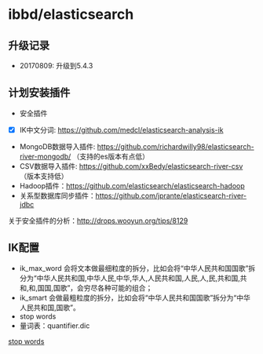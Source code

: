 # ibbd/elasticsearch

## 升级记录

- 20170809: 升级到5.4.3

## 计划安装插件

- 安全插件
- [x] IK中文分词: https://github.com/medcl/elasticsearch-analysis-ik
- MongoDB数据导入插件: https://github.com/richardwilly98/elasticsearch-river-mongodb/ （支持的es版本有点低）
- CSV数据导入插件: https://github.com/xxBedy/elasticsearch-river-csv （版本支持低）
- Hadoop插件：https://github.com/elasticsearch/elasticsearch-hadoop
- 关系型数据库同步插件：https://github.com/jprante/elasticsearch-river-jdbc

关于安全插件的分析：http://drops.wooyun.org/tips/8129

## IK配置

- ik_max_word 会将文本做最细粒度的拆分，比如会将“中华人民共和国国歌”拆分为“中华人民共和国,中华人民,中华,华人,人民共和国,人民,人,民,共和国,共和,和,国国,国歌”，会穷尽各种可能的组合；
- ik_smart 会做最粗粒度的拆分，比如会将“中华人民共和国国歌”拆分为“中华人民共和国,国歌”。
- stop words
- 量词表：quantifier.dic

[stop words](https://github.com/blueshen/ik-analyzer/blob/master/src/main/resources/stopword.dic)

